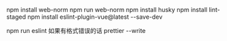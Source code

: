 npm install web-norm
npm run web-norm
npm install husky
npm install lint-staged
npm install eslint-plugin-vue@latest --save-dev

npm run eslint 如果有格式错误的话
prettier --write

